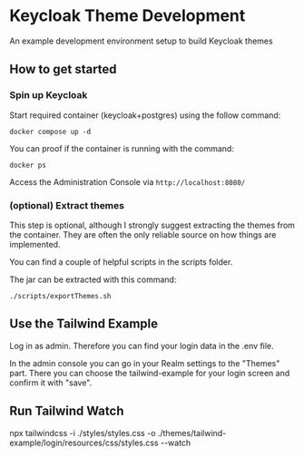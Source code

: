 # Keycloak Theme Development

An example development environment setup to build Keycloak themes

## How to get started

### Spin up Keycloak

Start required container (keycloak+postgres) using the follow command:

`docker compose up -d` 

You can proof if the container is running with the command:

`docker ps` 

Access the Administration Console via `http://localhost:8080/`

### (optional) Extract themes

This step is optional, although I strongly suggest extracting the themes from the container.
They are often the only reliable source on how things are implemented.

You can find a couple of helpful scripts in the scripts folder.

The jar can be extracted with this command:

`./scripts/exportThemes.sh`

## Use the Tailwind Example

Log in as admin. Therefore you can find your login data in the .env file.

In the admin console you can go in your Realm settings to the "Themes" part. There you can choose the tailwind-example for your login screen and confirm it with "save".

## Run Tailwind Watch

npx tailwindcss -i ./styles/styles.css -o ./themes/tailwind-example/login/resources/css/styles.css --watch
